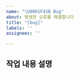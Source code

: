 ```yaml
---
name: "\U0001F41B Bug"
about: 발생한 오류를 해결합니다
title: "[bug]"
labels: ''
assignees: ''

---
```


## 작업 내용 설명

<!-- 해당 브랜치에서 작업할 내용을 간단하게 작성해주세요 -->
